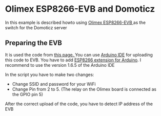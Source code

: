 <h1>Olimex ESP8266-EVB and Domoticz</h1>
<p>In this example is described howto using <a hREf="https://www.olimex.com/Products/IoT/ESP8266-EVB/open-source-hardware">
Olimex ESP8266-EVB </a> as the switch for the Domoticz server</p>
<h2>Preparing the EVB</h2>
<p>It is used the code from <a href="http://www.arduinesp.com/wifiwebserver"> this page. </a> You can use <a href="https://www.arduino.cc/en/Main/Software">
Arduino IDE</a> for uploading this code to EVB. You have to add <a href="https://github.com/esp8266/Arduino">ESP8266 extension for Arduino</a>.
I recommend to use the version 1.6.5 of the Arduino IDE</a></p>
<p>In the script you have to make two changes:</p>
<ul>
<li>Change SSID and password for your WiFi
<li>Change Pin from 2 to 5. (The relay on the Olimex board is connected as the GPIO pin 5)
</ul>
<p>After the correct upload of the code, you have to detect IP address of the EVB</p>

